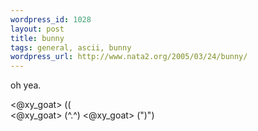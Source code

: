 ```yaml
--- 
wordpress_id: 1028
layout: post
title: bunny
tags: general, ascii, bunny
wordpress_url: http://www.nata2.org/2005/03/24/bunny/
---
```

oh yea. 

<@xy_goat> (\(\
<@xy_goat> (^.^)
<@xy_goat> (")")
